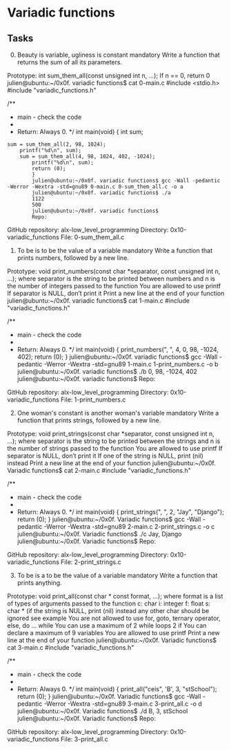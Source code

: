 # Variadic functions

## Tasks
0. Beauty is variable, ugliness is constant
mandatory
Write a function that returns the sum of all its parameters.

Prototype: int sum_them_all(const unsigned int n, ...);
If n == 0, return 0
julien@ubuntu:~/0x0f. variadic functions$ cat 0-main.c
#include <stdio.h>
#include "variadic_functions.h"

/**
 * main - check the code
  *
   * Return: Always 0.
    */
    int main(void)
    {
        int sum;

    sum = sum_them_all(2, 98, 1024);
        printf("%d\n", sum);
	    sum = sum_them_all(4, 98, 1024, 402, -1024);
	        printf("%d\n", sum);
		    return (0);
		    }
		    julien@ubuntu:~/0x0f. variadic functions$ gcc -Wall -pedantic -Werror -Wextra -std=gnu89 0-main.c 0-sum_them_all.c -o a
		    julien@ubuntu:~/0x0f. variadic functions$ ./a
		    1122
		    500
		    julien@ubuntu:~/0x0f. variadic functions$
		    Repo:

GitHub repository: alx-low_level_programming
Directory: 0x10-variadic_functions
File: 0-sum_them_all.c

1. To be is to be the value of a variable
mandatory
Write a function that prints numbers, followed by a new line.

Prototype: void print_numbers(const char *separator, const unsigned int n, ...);
where separator is the string to be printed between numbers
and n is the number of integers passed to the function
You are allowed to use printf
If separator is NULL, don’t print it
Print a new line at the end of your function
julien@ubuntu:~/0x0f. variadic functions$ cat 1-main.c
#include "variadic_functions.h"

/**
 * main - check the code
  *
   * Return: Always 0.
    */
    int main(void)
    {
        print_numbers(", ", 4, 0, 98, -1024, 402);
	    return (0);
	    }
	    julien@ubuntu:~/0x0f. variadic functions$ gcc -Wall -pedantic -Werror -Wextra -std=gnu89 1-main.c 1-print_numbers.c -o b
	    julien@ubuntu:~/0x0f. variadic functions$ ./b
	    0, 98, -1024, 402
	    julien@ubuntu:~/0x0f. variadic functions$
	    Repo:

GitHub repository: alx-low_level_programming
Directory: 0x10-variadic_functions
File: 1-print_numbers.c

2. One woman's constant is another woman's variable
mandatory
Write a function that prints strings, followed by a new line.

Prototype: void print_strings(const char *separator, const unsigned int n, ...);
where separator is the string to be printed between the strings
and n is the number of strings passed to the function
You are allowed to use printf
If separator is NULL, don’t print it
If one of the string is NULL, print (nil) instead
Print a new line at the end of your function
julien@ubuntu:~/0x0f. Variadic functions$ cat 2-main.c
#include "variadic_functions.h"

/**
 * main - check the code
  *
   * Return: Always 0.
    */
    int main(void)
    {
        print_strings(", ", 2, "Jay", "Django");
	    return (0);
	    }
	    julien@ubuntu:~/0x0f. Variadic functions$ gcc -Wall -pedantic -Werror -Wextra -std=gnu89 2-main.c 2-print_strings.c -o c
	    julien@ubuntu:~/0x0f. Variadic functions$ ./c
	    Jay, Django
	    julien@ubuntu:~/0x0f. Variadic functions$
	    Repo:

GitHub repository: alx-low_level_programming
Directory: 0x10-variadic_functions
File: 2-print_strings.c

3. To be is a to be the value of a variable
mandatory
Write a function that prints anything.

Prototype: void print_all(const char * const format, ...);
where format is a list of types of arguments passed to the function
c: char
i: integer
f: float
s: char * (if the string is NULL, print (nil) instead
any other char should be ignored
see example
You are not allowed to use for, goto, ternary operator, else, do ... while
You can use a maximum of
2 while loops
2 if
You can declare a maximum of 9 variables
You are allowed to use printf
Print a new line at the end of your function
julien@ubuntu:~/0x0f. Variadic functions$ cat 3-main.c
#include "variadic_functions.h"

/**
 * main - check the code
  *
   * Return: Always 0.
    */
    int main(void)
    {
        print_all("ceis", 'B', 3, "stSchool");
	    return (0);
	    }
	    julien@ubuntu:~/0x0f. Variadic functions$ gcc -Wall -pedantic -Werror -Wextra -std=gnu89 3-main.c 3-print_all.c -o d
	    julien@ubuntu:~/0x0f. Variadic functions$ ./d
	    B, 3, stSchool
	    julien@ubuntu:~/0x0f. Variadic functions$
	    Repo:

GitHub repository: alx-low_level_programming
Directory: 0x10-variadic_functions
File: 3-print_all.c